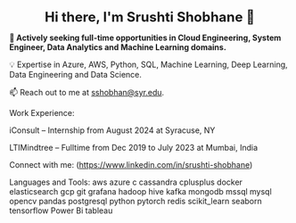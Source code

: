 <p align="center">
  <strong><span style="font-size: 24px;">Hi there, I'm Srushti Shobhane 👋</span></strong>
</p>

**🚀 Actively seeking full-time opportunities in Cloud Engineering, System Engineer, Data Analytics and Machine Learning  domains.**

💡 Expertise in Azure, AWS, Python, SQL, Machine Learning, Deep Learning, Data Engineering and Data Science.

📫 Reach out to me at sshobhan@syr.edu.

Work Experience:

iConsult – Internship from August 2024 at Syracuse, NY

LTIMindtree – Fulltime from Dec 2019 to July 2023 at Mumbai, India

Connect with me:
(https://www.linkedin.com/in/srushti-shobhane) 

Languages and Tools:
aws azure c cassandra cplusplus docker elasticsearch gcp git grafana hadoop hive kafka mongodb mssql mysql opencv pandas postgresql python pytorch redis scikit_learn seaborn tensorflow Power Bi tableau

